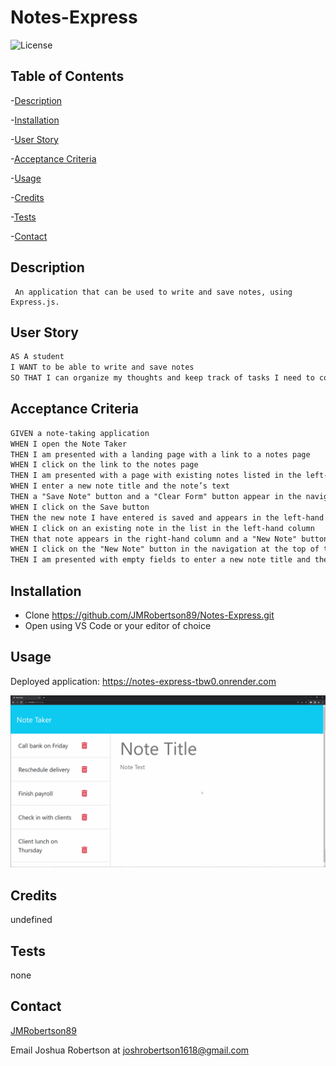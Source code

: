 # Notes-Express

![License](https://img.shields.io/badge/license-MIT-blue)


## Table of Contents
-[Description](#description)

-[Installation](#installation)

-[User Story](#user-story)

-[Acceptance Criteria](#acceptance-criteria)

-[Usage](#usage)

-[Credits](#credits)

-[Tests](#tets)

-[Contact](#contact)

## Description
     An application that can be used to write and save notes, using Express.js.


## User Story

```md
AS A student
I WANT to be able to write and save notes
SO THAT I can organize my thoughts and keep track of tasks I need to complete
```

## Acceptance Criteria

```md
GIVEN a note-taking application
WHEN I open the Note Taker
THEN I am presented with a landing page with a link to a notes page
WHEN I click on the link to the notes page
THEN I am presented with a page with existing notes listed in the left-hand column, plus empty fields to enter a new note title and the note’s text in the right-hand column
WHEN I enter a new note title and the note’s text
THEN a "Save Note" button and a "Clear Form" button appear in the navigation at the top of the page
WHEN I click on the Save button
THEN the new note I have entered is saved and appears in the left-hand column with the other existing notes and the buttons in the navigation disappear
WHEN I click on an existing note in the list in the left-hand column
THEN that note appears in the right-hand column and a "New Note" button appears in the navigation
WHEN I click on the "New Note" button in the navigation at the top of the page
THEN I am presented with empty fields to enter a new note title and the note’s text in the right-hand column and the button disappears
```


## Installation

- Clone https://github.com/JMRobertson89/Notes-Express.git
- Open using VS Code or your editor of choice

## Usage

Deployed application: https://notes-express-tbw0.onrender.com

![Existing notes are listed in the left-hand column with empty fields on the right-hand side for the new note’s title and text.](./Assets/11-express-homework-demo.gif)

## Credits

undefined

## Tests

none

## Contact

[JMRobertson89](https://github.com/JMRobertson89)

Email Joshua Robertson at joshrobertson1618@gmail.com